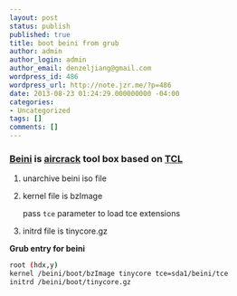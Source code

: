```yaml
---
layout: post
status: publish
published: true
title: boot beini from grub
author: admin
author_login: admin
author_email: denzeljiang@gmail.com
wordpress_id: 486
wordpress_url: http://note.jzr.me/?p=486
date: 2013-08-23 01:24:29.000000000 -04:00
categories:
- Uncategorized
tags: []
comments: []
---
```


### [Beini](http://beini.es/) is [aircrack](http://en.wikipedia.org/wiki/Aircrack) tool box based on [TCL](http://en.wikipedia.org/wiki/Tiny_Core_Linux)

1.  unarchive beini iso file
2.  kernel file is bzImage

    pass `tce` parameter to load tce extensions

3.  initrd file is tinycore.gz

**Grub entry for beini**


```bash
root (hdx,y)
kernel /beini/boot/bzImage tinycore tce=sda1/beini/tce
initrd /beini/boot/tinycore.gz
```
